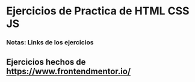 # Ejercicios de Practica de HTML CSS JS

### Notas: Links de los ejercicios

## Ejercicios hechos de https://www.frontendmentor.io/
